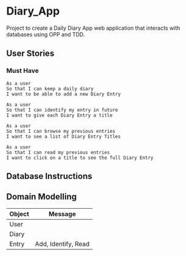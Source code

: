 # Diary_App
Project to create a Daily Diary App web application that interacts with databases using OPP and TDD.

## User Stories

### Must Have

```
As a user
So that I can keep a daily diary
I want to be able to add a new Diary Entry
```

```
As a user
So that I can identify my entry in future
I want to give each Diary Entry a title
```

```
As a user
So that I can browse my previous entries
I want to see a list of Diary Entry Titles
```

```
As a user
So that I can read my previous entries
I want to click on a title to see the full Diary Entry
```

## Database Instructions

## Domain Modelling

| Object | Message             |
|--------|---------------------|
| User   |                     |
| Diary  |                     |
| Entry  | Add, Identify, Read |
